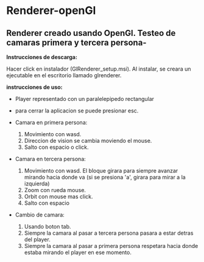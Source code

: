 # Renderer-openGl
## Renderer creado usando OpenGl. Testeo de camaras primera y tercera persona-

**Instrucciones de descarga:**

Hacer click en instalador (GlRenderer_setup.msi). Al instalar, se creara un ejecutable en el escritorio llamado glrenderer.


**instrucciones de uso:**

* Player representado con un paralelepipedo rectangular
* para cerrar la aplicacion se puede presionar esc.

* Camara en primera persona:
  1. Movimiento con wasd.
  2. Direccion de vision se cambia moviendo el mouse.
  3. Salto con espacio o click.

* Camara en tercera persona:
  1. Movimiento con wasd. El bloque girara para siempre avanzar mirando hacia donde va (si se presiona 'a', girara para mirar a la izquierda)
  2. Zoom con rueda mouse.
  3. Orbit con mouse mas click.
  4. Salto con espacio

* Cambio de camara:
  1. Usando boton tab.
  2. Siempre la camara al pasar a tercera persona pasara a estar detras del player.
  3. Siempre la camara al pasar a primera persona respetara hacia donde estaba mirando el player en ese momento.


